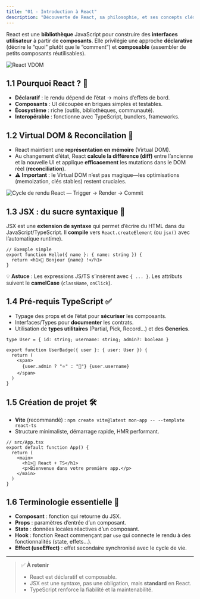 ```yaml
---
title: "01 - Introduction à React"
description: "Découverte de React, sa philosophie, et ses concepts clés"
---
```


React est une **bibliothèque** JavaScript pour construire des **interfaces utilisateur** à partir de **composants**. Elle privilégie une approche **déclarative** (décrire le “quoi” plutôt que le “comment”) et **composable** (assembler de petits composants réutilisables).

![React VDOM](/static/img/react-vdom.png)

## 1.1 Pourquoi React ? 🧠

- **Déclaratif** : le rendu dépend de l’état → moins d’effets de bord.
- **Composants** : UI découpée en briques simples et testables.
- **Écosystème** : riche (outils, bibliothèques, communauté).
- **Interopérable** : fonctionne avec TypeScript, bundlers, frameworks.

## 1.2 Virtual DOM & Reconcilation 🧬

- React maintient une **représentation en mémoire** (Virtual DOM).
- Au changement d’état, React **calcule la différence (diff)** entre l’ancienne et la nouvelle UI et applique **efficacement** les mutations dans le DOM réel (**reconciliation**).
- ⚠️ **Important** : le Virtual DOM n’est pas magique—les optimisations (memoization, clés stables) restent cruciales.

![Cycle de rendu React — Trigger → Render → Commit](/static/img/render-cycle.png)

## 1.3 JSX : du sucre syntaxique 🍯

JSX est une **extension de syntaxe** qui permet d’écrire du HTML dans du JavaScript/TypeScript. Il **compile** vers `React.createElement` (ou `jsx()` avec l’automatique runtime).

```tsx
// Exemple simple
export function Hello({ name }: { name: string }) {
  return <h1>👋 Bonjour {name} !</h1>
}
```

💡 **Astuce** : Les expressions JS/TS s’insèrent avec `{ ... }`. Les attributs suivent le **camelCase** (`className`, `onClick`).

## 1.4 Pré-requis TypeScript ✅

- Typage des props et de l’état pour **sécuriser** les composants.
- Interfaces/Types pour **documenter** les contrats.
- Utilisation de **types utilitaires** (Partial, Pick, Record…) et des **Generics**.

```tsx
type User = { id: string; username: string; admin?: boolean }

export function UserBadge({ user }: { user: User }) {
  return (
    <span>
      {user.admin ? "⭐️" : "👤"} {user.username}
    </span>
  )
}
```

## 1.5 Création de projet 🛠️

- **Vite** (recommandé) : `npm create vite@latest mon-app -- --template react-ts`
- Structure minimaliste, démarrage rapide, HMR performant.

```tsx
// src/App.tsx
export default function App() {
  return (
    <main>
      <h1>🚀 React + TS</h1>
      <p>Bienvenue dans votre première app.</p>
    </main>
  )
}
```

## 1.6 Terminologie essentielle 📘

- **Composant** : fonction qui retourne du JSX.
- **Props** : paramètres d’entrée d’un composant.
- **State** : données locales réactives d’un composant.
- **Hook** : fonction React commençant par `use` qui connecte le rendu à des fonctionnalités (state, effets…).
- **Effect (useEffect)** : effet secondaire synchronisé avec le cycle de vie.

---

> ✅ **À retenir**
>
> - React est déclaratif et composable.
> - JSX est une syntaxe, pas une obligation, mais **standard** en React.
> - TypeScript renforce la fiabilité et la maintenabilité.
